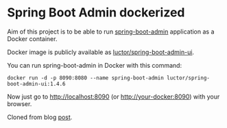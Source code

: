 # Spring Boot Admin dockerized

Aim of this project is to be able to run [spring-boot-admin](https://github.com/codecentric/spring-boot-admin) application as a Docker container.

Docker image is publicly available as [luctor/spring-boot-admin-ui](https://hub.docker.com/r/luctor/spring-boot-admin-ui/).

You can run spring-boot-admin in Docker with this command:

`
docker run -d -p 8090:8080 --name spring-boot-admin luctor/spring-boot-admin-ui:1.4.6
`

Now just go to <http://localhost:8090> (or <http://your-docker:8090>) with your browser.


Cloned from blog [post](http://aetas.pl/?p=347).